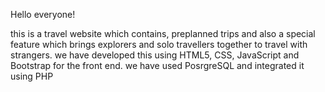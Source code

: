 Hello everyone!

this is a travel website which contains, preplanned trips and also a special feature which brings explorers and solo travellers together to travel with strangers.
we have developed this using HTML5, CSS, JavaScript and Bootstrap for the front end.
we have used PosrgreSQL and integrated it using PHP
